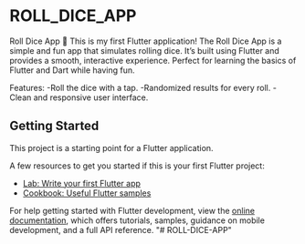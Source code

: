 # ROLL_DICE_APP

Roll Dice App 🎲
This is my first Flutter application! The Roll Dice App is a simple and fun app that simulates rolling dice. It’s built using Flutter and provides a smooth, interactive experience. Perfect for learning the basics of Flutter and Dart while having fun.


Features:
 -Roll the dice with a tap.
 -Randomized results for every roll.
 -Clean and responsive user interface.
 
## Getting Started

This project is a starting point for a Flutter application.

A few resources to get you started if this is your first Flutter project:

- [Lab: Write your first Flutter app](https://docs.flutter.dev/get-started/codelab)
- [Cookbook: Useful Flutter samples](https://docs.flutter.dev/cookbook)

For help getting started with Flutter development, view the
[online documentation](https://docs.flutter.dev/), which offers tutorials,
samples, guidance on mobile development, and a full API reference.
"# ROLL-DICE-APP" 
